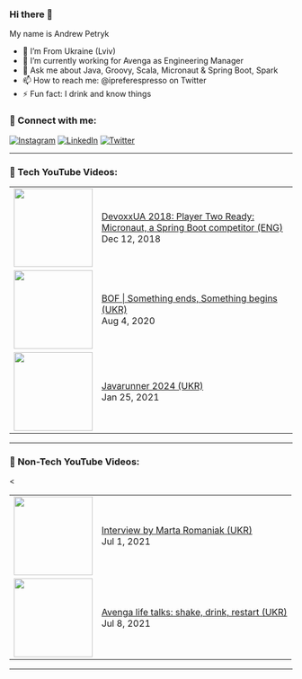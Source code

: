 ### Hi there 👋
My name is Andrew Petryk

- 📍 I’m From Ukraine (Lviv)
- 🔭 I’m currently working for Avenga as Engineering Manager
- 💬 Ask me about Java, Groovy, Scala, Micronaut & Spring Boot, Spark
- 📫 How to reach me: @ipreferespresso on Twitter
- ⚡ Fun fact: I drink and know things

### 🤝 Connect with me:
[<img alt="Instagram" src="https://img.shields.io/badge/instagram-E4405F.svg?&style=for-the-badge&logo=Instagram&logoColor=white" />][instagram]
[<img alt="LinkedIn" src="https://img.shields.io/badge/linkedin-0077B5.svg?&style=for-the-badge&logo=linkedin&logoColor=white" />][linkedin]
[<img alt="Twitter" src="https://img.shields.io/badge/twitter-1DA1F2.svg?&style=for-the-badge&logo=Twitter&logoColor=white" />][twitter]

---

### 🎥 Tech YouTube Videos:

<table>
<!-- YOUTUBE:START --><tr> <td> <a href="https://www.youtube.com/watch?v=epOZvEtyF84"> <img width="140px" src=""> </a> </td> <td> <a href="https://www.youtube.com/watch?v=epOZvEtyF84">DevoxxUA 2018: Player Two Ready: Micronaut, a Spring Boot competitor (ENG)</a> <br/>Dec 12, 2018 </td> </tr><tr> <td> <a href="https://www.youtube.com/watch?v=1ITbenATAAU&t=1s"> <img width="140px" src=""> </a> </td> <td> <a href="https://www.youtube.com/watch?v=1ITbenATAAU&t=1s">BOF | Something ends, Something begins (UKR)</a> <br/>Aug 4, 2020 </td> </tr><tr> <td> <a href="https://www.youtube.com/watch?v=azSAMIXKMqw"> <img width="140px" src=""> </a> </td> <td> <a href="https://www.youtube.com/watch?v=azSAMIXKMqw">Javarunner 2024 (UKR)</a> <br/>Jan 25, 2021 </td> </tr><!-- YOUTUBE:END -->
</table>

---

### 🎥 Non-Tech YouTube Videos:

<table>
<!-- YOUTUBENT:START --><tr> <td> <a href="https://www.youtube.com/watch?v=kP_-nE2i8Mo"> <img width="140px" src=""> </a> </td> <td> <a href="https://www.youtube.com/watch?v=kP_-nE2i8Mo">Interview by Marta Romaniak (UKR)</a> <br/>Jul 1, 2021 </td> </tr><tr> <td> <a href="https://www.youtube.com/watch?v=McMQ_m0ex3E"> <img width="140px" src=""> </a> </td> <td> <a href="https://www.youtube.com/watch?v=McMQ_m0ex3E">Avenga life talks: shake, drink, restart (UKR)</a> <br/>Jul 8, 2021 </td> </tr><<!-- YOUTUBENT:END -->
</table>

---

[instagram]: https://instagram.com/andy_is_legend
[linkedin]: https://www.linkedin.com/in/andrew-petryk/
[twitter]: https://twitter.com/ipreferespresso
